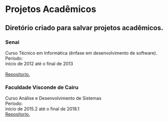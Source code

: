 # Projetos Acadêmicos

## Diretório criado para salvar projetos acadêmicos.

### Senai
Curso Técnico em Informática (ênfase em desenvolvimento de software). <br/>
Período:<br/> 
inicio de 2012 até o final de 2013 <br/>   
[Repositorio.](https://pages.github.com/) 

### Faculdade Visconde de Cairu<br/>
Curso Análise e Desenvolvimento de Sistemas<br/>
Período:<br/> 
inicio de 2015.2 até o final de 2018.1<br/> 
[Repositorio.](https://pages.github.com/) 
